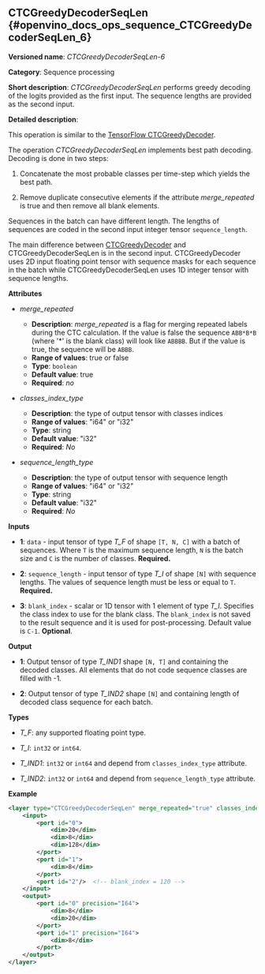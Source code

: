## CTCGreedyDecoderSeqLen <a name="CTCGreedyDecoderSeqLen"></a> {#openvino_docs_ops_sequence_CTCGreedyDecoderSeqLen_6}

**Versioned name**: *CTCGreedyDecoderSeqLen-6*

**Category**: Sequence processing

**Short description**: *CTCGreedyDecoderSeqLen* performs greedy decoding of the logits provided as the first input. The sequence lengths are provided as the second input.

**Detailed description**:

This operation is similar to the [TensorFlow CTCGreedyDecoder](https://www.tensorflow.org/api_docs/python/tf/nn/ctc_greedy_decoder).

The operation *CTCGreedyDecoderSeqLen* implements best path decoding.
Decoding is done in two steps:

1. Concatenate the most probable classes per time-step which yields the best path.

2. Remove duplicate consecutive elements if the attribute *merge_repeated* is true and then remove all blank elements.

Sequences in the batch can have different length. The lengths of sequences are coded in the second input integer tensor `sequence_length`.

The main difference between [CTCGreedyDecoder](CTCGreedyDecoder_1.md) and CTCGreedyDecoderSeqLen is in the second input. CTCGreedyDecoder uses 2D input floating point tensor with sequence masks for each sequence in the batch while CTCGreedyDecoderSeqLen uses 1D integer tensor with sequence lengths.

**Attributes**

* *merge_repeated*

  * **Description**: *merge_repeated* is a flag for merging repeated labels during the CTC calculation. If the value is false the sequence `ABB*B*B`  (where '*' is the blank class) will look like `ABBBB`. But if the value is true, the sequence will be `ABBB`.
  * **Range of values**: true or false
  * **Type**: `boolean`
  * **Default value**: true
  * **Required**: *no*
    
* *classes_index_type*

  * **Description**: the type of output tensor with classes indices
  * **Range of values**: "i64" or "i32"
  * **Type**: string
  * **Default value**: "i32"
  * **Required**: *No*
  
* *sequence_length_type*

  * **Description**: the type of output tensor with sequence length
  * **Range of values**: "i64" or "i32"
  * **Type**: string
  * **Default value**: "i32"
  * **Required**: *No*

**Inputs**

* **1**: `data` - input tensor of type *T_F* of shape `[T, N, C]` with a batch of sequences. Where `T` is the maximum sequence length, `N` is the batch size and `C` is the number of classes. **Required.**

* **2**: `sequence_length` - input tensor of type *T_I* of shape `[N]` with sequence lengths. The values of sequence length must be less or equal to `T`. **Required.**

* **3**: `blank_index` - scalar or 1D tensor with 1 element of type *T_I*. Specifies the class index to use for the blank class. The `blank_index` is not saved to the result sequence and it is used for post-processing. Default value is `C-1`. **Optional**.

**Output**

* **1**: Output tensor of type *T_IND1* shape `[N, T]` and containing the decoded classes. All elements that do not code sequence classes are filled with -1.

* **2**: Output tensor of type *T_IND2* shape `[N]` and containing length of decoded class sequence for each batch.

**Types**

* *T_F*: any supported floating point type.

* *T_I*: `int32` or `int64`.

* *T_IND1*: `int32` or `int64` and depend from `classes_index_type` attribute.

* *T_IND2*: `int32` or `int64` and depend from `sequence_length_type` attribute.

**Example**

```xml
<layer type="CTCGreedyDecoderSeqLen" merge_repeated="true" classes_index_type="i64" sequence_length_type="i64">
    <input>
        <port id="0">
            <dim>20</dim>
            <dim>8</dim>
            <dim>128</dim>
        </port>
        <port id="1">
            <dim>8</dim>
        </port>
        <port id="2"/>  <!-- blank_index = 120 -->
    </input>
    <output>
        <port id="0" precision="I64">
            <dim>8</dim>
            <dim>20</dim>
        </port>
        <port id="1" precision="I64">
            <dim>8</dim>
        </port>
    </output>
</layer>
```